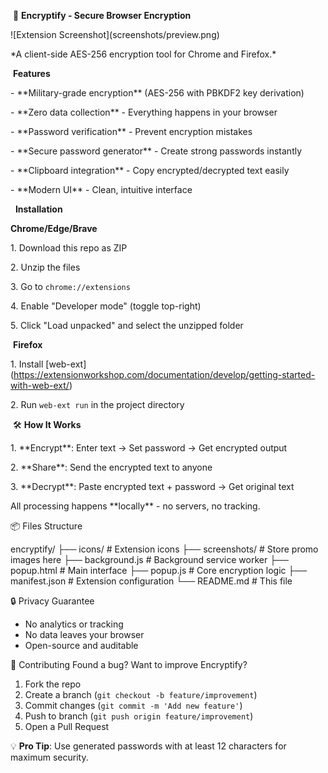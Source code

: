 &nbsp;🔐 **Encryptify - Secure Browser Encryption**



!\[Extension Screenshot](screenshots/preview.png)  

\*A client-side AES-256 encryption tool for Chrome and Firefox.\*



&nbsp;**Features**



\- \*\*Military-grade encryption\*\* (AES-256 with PBKDF2 key derivation)

\- \*\*Zero data collection\*\* - Everything happens in your browser

\- \*\*Password verification\*\* - Prevent encryption mistakes

\- \*\*Secure password generator\*\* - Create strong passwords instantly

\- \*\*Clipboard integration\*\* - Copy encrypted/decrypted text easily

\- \*\*Modern UI\*\* - Clean, intuitive interface



&nbsp; **Installation**



 **Chrome/Edge/Brave**



1\. Download this repo as ZIP

2\. Unzip the files

3\. Go to `chrome://extensions`

4\. Enable "Developer mode" (toggle top-right)

5\. Click "Load unpacked" and select the unzipped folder



&nbsp;**Firefox**



1\. Install \[web-ext](https://extensionworkshop.com/documentation/develop/getting-started-with-web-ext/)

2\. Run `web-ext run` in the project directory



&nbsp;🛠️ **How It Works**



1\. \*\*Encrypt\*\*: Enter text → Set password → Get encrypted output

2\. \*\*Share\*\*: Send the encrypted text to anyone

3\. \*\*Decrypt\*\*: Paste encrypted text + password → Get original text



All processing happens \*\*locally\*\* - no servers, no tracking.


 📦 Files Structure

encryptify/
├── icons/ # Extension icons
├── screenshots/ # Store promo images here
├── background.js # Background service worker
├── popup.html # Main interface
├── popup.js # Core encryption logic
├── manifest.json # Extension configuration
└── README.md # This file

 🔒 Privacy Guarantee
- No analytics or tracking
- No data leaves your browser
- Open-source and auditable

 🤝 Contributing
Found a bug? Want to improve Encryptify?  
1. Fork the repo  
2. Create a branch (`git checkout -b feature/improvement`)  
3. Commit changes (`git commit -m 'Add new feature'`)  
4. Push to branch (`git push origin feature/improvement`)  
5. Open a Pull Request  



💡 **Pro Tip**: Use generated passwords with at least 12 characters for maximum security.